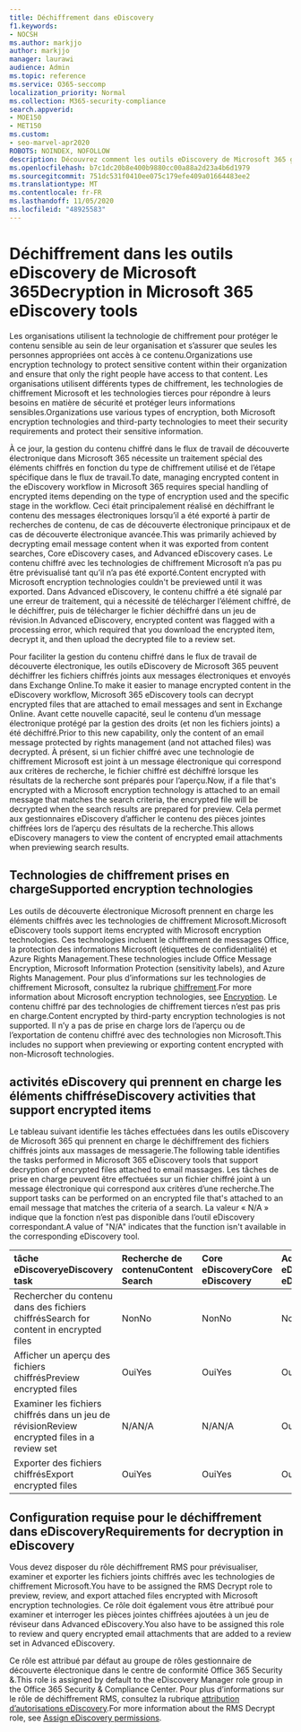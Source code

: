 ```yaml
---
title: Déchiffrement dans eDiscovery
f1.keywords:
- NOCSH
ms.author: markjjo
author: markjjo
manager: laurawi
audience: Admin
ms.topic: reference
ms.service: O365-seccomp
localization_priority: Normal
ms.collection: M365-security-compliance
search.appverid:
- MOE150
- MET150
ms.custom:
- seo-marvel-apr2020
ROBOTS: NOINDEX, NOFOLLOW
description: Découvrez comment les outils eDiscovery de Microsoft 365 gèrent les documents chiffrés joints aux messages électroniques.
ms.openlocfilehash: b7c1dc20b8e400b9880cc00a88a2d23a4b6d1979
ms.sourcegitcommit: 751dc531f0410ee075c179efe409a01664483ee2
ms.translationtype: MT
ms.contentlocale: fr-FR
ms.lasthandoff: 11/05/2020
ms.locfileid: "48925583"
---
```

# <a name="decryption-in-microsoft-365-ediscovery-tools"></a><span data-ttu-id="c3d56-103">Déchiffrement dans les outils eDiscovery de Microsoft 365</span><span class="sxs-lookup"><span data-stu-id="c3d56-103">Decryption in Microsoft 365 eDiscovery tools</span></span>

<span data-ttu-id="c3d56-104">Les organisations utilisent la technologie de chiffrement pour protéger le contenu sensible au sein de leur organisation et s’assurer que seules les personnes appropriées ont accès à ce contenu.</span><span class="sxs-lookup"><span data-stu-id="c3d56-104">Organizations use encryption technology to protect sensitive content within their organization and ensure that only the right people have access to that content.</span></span> <span data-ttu-id="c3d56-105">Les organisations utilisent différents types de chiffrement, les technologies de chiffrement Microsoft et les technologies tierces pour répondre à leurs besoins en matière de sécurité et protéger leurs informations sensibles.</span><span class="sxs-lookup"><span data-stu-id="c3d56-105">Organizations use various types of encryption, both Microsoft encryption technologies and third-party technologies to meet their security requirements and protect their sensitive information.</span></span>

<span data-ttu-id="c3d56-106">À ce jour, la gestion du contenu chiffré dans le flux de travail de découverte électronique dans Microsoft 365 nécessite un traitement spécial des éléments chiffrés en fonction du type de chiffrement utilisé et de l’étape spécifique dans le flux de travail.</span><span class="sxs-lookup"><span data-stu-id="c3d56-106">To date, managing encrypted content in the eDiscovery workflow in Microsoft 365 requires special handling of encrypted items depending on the type of encryption used and the specific stage in the workflow.</span></span> <span data-ttu-id="c3d56-107">Ceci était principalement réalisé en déchiffrant le contenu des messages électroniques lorsqu’il a été exporté à partir de recherches de contenu, de cas de découverte électronique principaux et de cas de découverte électronique avancée.</span><span class="sxs-lookup"><span data-stu-id="c3d56-107">This was primarily achieved by decrypting email message content when it was exported from content searches, Core eDiscovery cases, and Advanced eDiscovery cases.</span></span> <span data-ttu-id="c3d56-108">Le contenu chiffré avec les technologies de chiffrement Microsoft n’a pas pu être prévisualisé tant qu’il n’a pas été exporté.</span><span class="sxs-lookup"><span data-stu-id="c3d56-108">Content encrypted with Microsoft encryption technologies couldn't be previewed until it was exported.</span></span> <span data-ttu-id="c3d56-109">Dans Advanced eDiscovery, le contenu chiffré a été signalé par une erreur de traitement, qui a nécessité de télécharger l’élément chiffré, de le déchiffrer, puis de télécharger le fichier déchiffré dans un jeu de révision.</span><span class="sxs-lookup"><span data-stu-id="c3d56-109">In Advanced eDiscovery, encrypted content was flagged with a processing error, which required that you download the encrypted item, decrypt it, and then upload the decrypted file to a review set.</span></span>

<span data-ttu-id="c3d56-110">Pour faciliter la gestion du contenu chiffré dans le flux de travail de découverte électronique, les outils eDiscovery de Microsoft 365 peuvent déchiffrer les fichiers chiffrés joints aux messages électroniques et envoyés dans Exchange Online.</span><span class="sxs-lookup"><span data-stu-id="c3d56-110">To make it easier to manage encrypted content in the eDiscovery workflow, Microsoft 365 eDiscovery tools can decrypt encrypted files that are attached to email messages and sent in Exchange Online.</span></span> <span data-ttu-id="c3d56-111">Avant cette nouvelle capacité, seul le contenu d’un message électronique protégé par la gestion des droits (et non les fichiers joints) a été déchiffré.</span><span class="sxs-lookup"><span data-stu-id="c3d56-111">Prior to this new capability, only the content of an email message protected by rights management (and not attached files) was decrypted.</span></span> <span data-ttu-id="c3d56-112">À présent, si un fichier chiffré avec une technologie de chiffrement Microsoft est joint à un message électronique qui correspond aux critères de recherche, le fichier chiffré est déchiffré lorsque les résultats de la recherche sont préparés pour l’aperçu.</span><span class="sxs-lookup"><span data-stu-id="c3d56-112">Now, if a file that's encrypted with a Microsoft encryption technology is attached to an email message that matches the search criteria, the encrypted file will be decrypted when the search results are prepared for preview.</span></span> <span data-ttu-id="c3d56-113">Cela permet aux gestionnaires eDiscovery d’afficher le contenu des pièces jointes chiffrées lors de l’aperçu des résultats de la recherche.</span><span class="sxs-lookup"><span data-stu-id="c3d56-113">This allows eDiscovery managers to view the content of encrypted email attachments when previewing search results.</span></span>

## <a name="supported-encryption-technologies"></a><span data-ttu-id="c3d56-114">Technologies de chiffrement prises en charge</span><span class="sxs-lookup"><span data-stu-id="c3d56-114">Supported encryption technologies</span></span>

<span data-ttu-id="c3d56-115">Les outils de découverte électronique Microsoft prennent en charge les éléments chiffrés avec les technologies de chiffrement Microsoft.</span><span class="sxs-lookup"><span data-stu-id="c3d56-115">Microsoft eDiscovery tools support items encrypted with Microsoft encryption technologies.</span></span> <span data-ttu-id="c3d56-116">Ces technologies incluent le chiffrement de messages Office, la protection des informations Microsoft (étiquettes de confidentialité) et Azure Rights Management.</span><span class="sxs-lookup"><span data-stu-id="c3d56-116">These technologies include Office Message Encryption, Microsoft Information Protection (sensitivity labels), and Azure Rights Management.</span></span> <span data-ttu-id="c3d56-117">Pour plus d’informations sur les technologies de chiffrement Microsoft, consultez la rubrique [chiffrement](encryption.md).</span><span class="sxs-lookup"><span data-stu-id="c3d56-117">For more information about Microsoft encryption technologies, see [Encryption](encryption.md).</span></span> <span data-ttu-id="c3d56-118">Le contenu chiffré par des technologies de chiffrement tierces n’est pas pris en charge.</span><span class="sxs-lookup"><span data-stu-id="c3d56-118">Content encrypted by third-party encryption technologies is not supported.</span></span> <span data-ttu-id="c3d56-119">Il n’y a pas de prise en charge lors de l’aperçu ou de l’exportation de contenu chiffré avec des technologies non Microsoft.</span><span class="sxs-lookup"><span data-stu-id="c3d56-119">This includes no support when previewing or exporting content encrypted with non-Microsoft technologies.</span></span>

## <a name="ediscovery-activities-that-support-encrypted-items"></a><span data-ttu-id="c3d56-120">activités eDiscovery qui prennent en charge les éléments chiffrés</span><span class="sxs-lookup"><span data-stu-id="c3d56-120">eDiscovery activities that support encrypted items</span></span>

<span data-ttu-id="c3d56-121">Le tableau suivant identifie les tâches effectuées dans les outils eDiscovery de Microsoft 365 qui prennent en charge le déchiffrement des fichiers chiffrés joints aux massages de messagerie.</span><span class="sxs-lookup"><span data-stu-id="c3d56-121">The following table identifies the tasks performed in Microsoft 365 eDiscovery tools that support decryption of encrypted files attached to email massages.</span></span> <span data-ttu-id="c3d56-122">Les tâches de prise en charge peuvent être effectuées sur un fichier chiffré joint à un message électronique qui correspond aux critères d’une recherche.</span><span class="sxs-lookup"><span data-stu-id="c3d56-122">The support tasks can be performed on an encrypted file that's attached to an email message that matches the criteria of a search.</span></span> <span data-ttu-id="c3d56-123">La valeur « N/A » indique que la fonction n’est pas disponible dans l’outil eDiscovery correspondant.</span><span class="sxs-lookup"><span data-stu-id="c3d56-123">A value of "N/A" indicates that the function isn't available in the corresponding eDiscovery tool.</span></span>

|<span data-ttu-id="c3d56-124">tâche eDiscovery</span><span class="sxs-lookup"><span data-stu-id="c3d56-124">eDiscovery task</span></span>  |<span data-ttu-id="c3d56-125">Recherche de contenu</span><span class="sxs-lookup"><span data-stu-id="c3d56-125">Content Search</span></span>  |<span data-ttu-id="c3d56-126">Core eDiscovery</span><span class="sxs-lookup"><span data-stu-id="c3d56-126">Core eDiscovery</span></span>  |<span data-ttu-id="c3d56-127">Advanced eDiscovery</span><span class="sxs-lookup"><span data-stu-id="c3d56-127">Advanced eDiscovery</span></span>  |
|:---------|:---------|:---------|:---------|
|<span data-ttu-id="c3d56-128">Rechercher du contenu dans des fichiers chiffrés</span><span class="sxs-lookup"><span data-stu-id="c3d56-128">Search for content in encrypted files</span></span>     |<span data-ttu-id="c3d56-129">Non</span><span class="sxs-lookup"><span data-stu-id="c3d56-129">No</span></span>      |<span data-ttu-id="c3d56-130">Non</span><span class="sxs-lookup"><span data-stu-id="c3d56-130">No</span></span>      |<span data-ttu-id="c3d56-131">Non</span><span class="sxs-lookup"><span data-stu-id="c3d56-131">No</span></span>      |
|<span data-ttu-id="c3d56-132">Afficher un aperçu des fichiers chiffrés</span><span class="sxs-lookup"><span data-stu-id="c3d56-132">Preview encrypted files</span></span>     |<span data-ttu-id="c3d56-133">Oui</span><span class="sxs-lookup"><span data-stu-id="c3d56-133">Yes</span></span>      |<span data-ttu-id="c3d56-134">Oui</span><span class="sxs-lookup"><span data-stu-id="c3d56-134">Yes</span></span>     |<span data-ttu-id="c3d56-135">Oui</span><span class="sxs-lookup"><span data-stu-id="c3d56-135">Yes</span></span>       |
|<span data-ttu-id="c3d56-136">Examiner les fichiers chiffrés dans un jeu de révision</span><span class="sxs-lookup"><span data-stu-id="c3d56-136">Review encrypted files in a review set</span></span>    |<span data-ttu-id="c3d56-137">N/A</span><span class="sxs-lookup"><span data-stu-id="c3d56-137">N/A</span></span>      |<span data-ttu-id="c3d56-138">N/A</span><span class="sxs-lookup"><span data-stu-id="c3d56-138">N/A</span></span>        | <span data-ttu-id="c3d56-139">Oui</span><span class="sxs-lookup"><span data-stu-id="c3d56-139">Yes</span></span>        |
|<span data-ttu-id="c3d56-140">Exporter des fichiers chiffrés</span><span class="sxs-lookup"><span data-stu-id="c3d56-140">Export encrypted files</span></span>    |<span data-ttu-id="c3d56-141">Oui</span><span class="sxs-lookup"><span data-stu-id="c3d56-141">Yes</span></span>       |<span data-ttu-id="c3d56-142">Oui</span><span class="sxs-lookup"><span data-stu-id="c3d56-142">Yes</span></span>  |<span data-ttu-id="c3d56-143">Oui</span><span class="sxs-lookup"><span data-stu-id="c3d56-143">Yes</span></span>    |

## <a name="requirements-for-decryption-in-ediscovery"></a><span data-ttu-id="c3d56-144">Configuration requise pour le déchiffrement dans eDiscovery</span><span class="sxs-lookup"><span data-stu-id="c3d56-144">Requirements for decryption in eDiscovery</span></span>

<span data-ttu-id="c3d56-145">Vous devez disposer du rôle déchiffrement RMS pour prévisualiser, examiner et exporter les fichiers joints chiffrés avec les technologies de chiffrement Microsoft.</span><span class="sxs-lookup"><span data-stu-id="c3d56-145">You have to be assigned the RMS Decrypt role to preview, review, and export attached files encrypted with Microsoft encryption technologies.</span></span> <span data-ttu-id="c3d56-146">Ce rôle doit également vous être attribué pour examiner et interroger les pièces jointes chiffrées ajoutées à un jeu de réviseur dans Advanced eDiscovery.</span><span class="sxs-lookup"><span data-stu-id="c3d56-146">You also have to be assigned this role to review and query encrypted email attachments that are added to a review set in Advanced eDiscovery.</span></span>

<span data-ttu-id="c3d56-147">Ce rôle est attribué par défaut au groupe de rôles gestionnaire de découverte électronique dans le centre de conformité Office 365 Security &.</span><span class="sxs-lookup"><span data-stu-id="c3d56-147">This role is assigned by default to the eDiscovery Manager role group in the Office 365 Security & Compliance Center.</span></span> <span data-ttu-id="c3d56-148">Pour plus d’informations sur le rôle de déchiffrement RMS, consultez la rubrique [attribution d’autorisations eDiscovery](assign-ediscovery-permissions.md#rms-decrypt).</span><span class="sxs-lookup"><span data-stu-id="c3d56-148">For more information about the RMS Decrypt role, see [Assign eDiscovery permissions](assign-ediscovery-permissions.md#rms-decrypt).</span></span>
